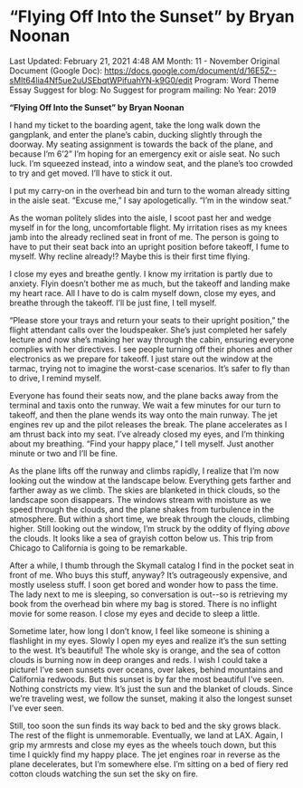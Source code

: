 # “Flying Off Into the Sunset” by Bryan Noonan

Last Updated: February 21, 2021 4:48 AM
Month: 11 - November
Original Document (Google Doc): https://docs.google.com/document/d/16E5Z--sMIt64lia4Nf5ue2uUSEbqtWPifuahYN-k9G0/edit
Program: Word Theme Essay
Suggest for blog: No
Suggest for program mailing: No
Year: 2019

**“Flying Off Into the Sunset” by Bryan Noonan**

I hand my ticket to the boarding agent, take the long walk down the gangplank, and enter the plane’s cabin, ducking slightly through the doorway. My seating assignment is towards the back of the plane, and because I’m 6’2” I’m hoping for an emergency exit or aisle seat. No such luck. I’m squeezed instead, into a window seat, and the plane’s too crowded to try and get moved. I’ll have to stick it out.

I put my carry-on in the overhead bin and turn to the woman already sitting in the aisle seat. “Excuse me,” I say apologetically. “I’m in the window seat.”

As the woman politely slides into the aisle, I scoot past her and wedge myself in for the long, uncomfortable flight. My irritation rises as my knees jamb into the already reclined seat in front of me. The person is going to have to put their seat back into an upright position before takeoff, I fume to myself. Why recline already!? Maybe this is their first time flying.

I close my eyes and breathe gently. I know my irritation is partly due to anxiety. Flyin doesn’t bother me as much, but the takeoff and landing make my heart race. All I have to do is calm myself down, close my eyes, and breathe through the takeoff. I’ll be just fine, I tell myself.

“Please store your trays and return your seats to their upright position,” the flight attendant calls over the loudspeaker. She’s just completed her safely lecture and now she’s making her way through the cabin, ensuring everyone complies with her directives. I see people turning off their phones and other electronics as we prepare for takeoff. I just stare out the window at the tarmac, trying not to imagine the worst-case scenarios. It’s safer to fly than to drive, I remind myself.

Everyone has found their seats now, and the plane backs away from the terminal and taxis onto the runway. We wait a few minutes for our turn to takeoff, and then the plane wends its way onto the main runway. The jet engines rev up and the pilot releases the break. The plane accelerates as I am thrust back into my seat. I’ve already closed my eyes, and I’m thinking about my breathing. “Find your happy place,” I tell myself. Just another minute or two and I’ll be fine.

As the plane lifts off the runway and climbs rapidly, I realize that I’m now looking out the window at the landscape below. Everything gets farther and farther away as we climb. The skies are blanketed in thick clouds, so the landscape soon disappears. The windows stream with moisture as we speed through the clouds, and the plane shakes from turbulence in the atmosphere. But within a short time, we break through the clouds, climbing higher. Still looking out the window, I’m struck by the oddity of flying *above* the clouds. It looks like a sea of grayish cotton below us. This trip from Chicago to California is going to be remarkable.

After a while, I thumb through the Skymall catalog I find in the pocket seat in front of me. Who buys this stuff, anyway? It’s outrageously expensive, and mostly useless stuff. I soon get bored and wonder how to pass the time. The lady next to me is sleeping, so conversation is out--so is retrieving my book from the overhead bin where my bag is stored. There is no inflight movie for some reason. I close my eyes and decide to sleep a little.

Sometime later, how long I don’t know, I feel like someone is shining a flashlight in my eyes. Slowly I open my eyes and realize it’s the sun setting to the west. It’s beautiful! The whole sky is orange, and the sea of cotton clouds is burning now in deep oranges and reds. I wish I could take a picture! I’ve seen sunsets over oceans, over lakes, behind mountains and California redwoods. But this sunset is by far the most beautiful I’ve seen. Nothing constricts my view. It’s just the sun and the blanket of clouds. Since we’re traveling west, we follow the sunset, making it also the longest sunset I’ve ever seen.

Still, too soon the sun finds its way back to bed and the sky grows black. The rest of the flight is unmemorable. Eventually, we land at LAX. Again, I grip my armrests and close my eyes as the wheels touch down, but this time I quickly find my happy place. The jet engines roar in reverse as the plane decelerates, but I’m somewhere else. I’m sitting on a bed of fiery red cotton clouds watching the sun set the sky on fire.
